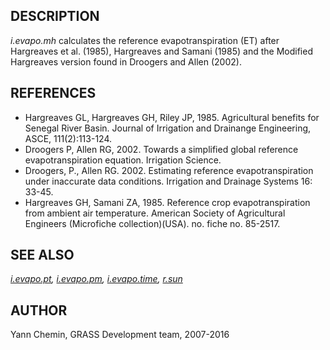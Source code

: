 ## DESCRIPTION

*i.evapo.mh* calculates the reference evapotranspiration (ET) after
Hargreaves et al. (1985), Hargreaves and Samani (1985) and the Modified
Hargreaves version found in Droogers and Allen (2002).

## REFERENCES

- Hargreaves GL, Hargreaves GH, Riley JP, 1985. Agricultural benefits
  for Senegal River Basin. Journal of Irrigation and Drainange
  Engineering, ASCE, 111(2):113-124.
- Droogers P, Allen RG, 2002. Towards a simplified global reference
  evapotranspiration equation. Irrigation Science.
- Droogers, P., Allen RG. 2002. Estimating reference evapotranspiration
  under inaccurate data conditions. Irrigation and Drainage Systems 16:
  33-45.
- Hargreaves GH, Samani ZA, 1985. Reference crop evapotranspiration from
  ambient air temperature. American Society of Agricultural Engineers
  (Microfiche collection)(USA). no. fiche no. 85-2517.

## SEE ALSO

*[i.evapo.pt](i.evapo.pt.md), [i.evapo.pm](i.evapo.pm.md),
[i.evapo.time](i.evapo.time.md), [r.sun](r.sun.md)*

## AUTHOR

Yann Chemin, GRASS Development team, 2007-2016

